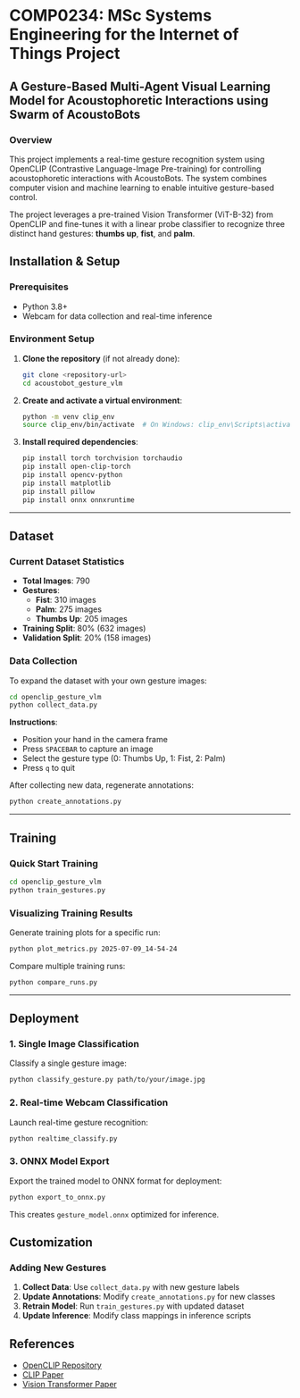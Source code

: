# COMP0234: MSc Systems Engineering for the Internet of Things Project
## A Gesture-Based Multi-Agent Visual Learning Model for Acoustophoretic Interactions using Swarm of AcoustoBots

### Overview

This project implements a real-time gesture recognition system using OpenCLIP (Contrastive Language-Image Pre-training) for controlling acoustophoretic interactions with AcoustoBots. The system combines computer vision and machine learning to enable intuitive gesture-based control.

The project leverages a pre-trained Vision Transformer (ViT-B-32) from OpenCLIP and fine-tunes it with a linear probe classifier to recognize three distinct hand gestures: **thumbs up**, **fist**, and **palm**.



##  Installation & Setup

### Prerequisites

- Python 3.8+
- Webcam for data collection and real-time inference

### Environment Setup

1. **Clone the repository** (if not already done):
   ```bash
   git clone <repository-url>
   cd acoustobot_gesture_vlm
   ```

2. **Create and activate a virtual environment**:
   ```bash
   python -m venv clip_env
   source clip_env/bin/activate  # On Windows: clip_env\Scripts\activate
   ```

3. **Install required dependencies**:
   ```bash
   pip install torch torchvision torchaudio
   pip install open-clip-torch
   pip install opencv-python
   pip install matplotlib
   pip install pillow
   pip install onnx onnxruntime
   ```

---

## Dataset

### Current Dataset Statistics
- **Total Images**: 790
- **Gestures**:
  - **Fist**: 310 images
  - **Palm**: 275 images  
  - **Thumbs Up**: 205 images
- **Training Split**: 80% (632 images)
- **Validation Split**: 20% (158 images)

### Data Collection

To expand the dataset with your own gesture images:

```bash
cd openclip_gesture_vlm
python collect_data.py
```

**Instructions**:
- Position your hand in the camera frame
- Press `SPACEBAR` to capture an image
- Select the gesture type (0: Thumbs Up, 1: Fist, 2: Palm)
- Press `q` to quit

After collecting new data, regenerate annotations:
```bash
python create_annotations.py
```

---

## Training

### Quick Start Training

```bash
cd openclip_gesture_vlm
python train_gestures.py
```


### Visualizing Training Results

Generate training plots for a specific run:
```bash
python plot_metrics.py 2025-07-09_14-54-24
```

Compare multiple training runs:
```bash
python compare_runs.py
```

---

## Deployment

### 1. Single Image Classification

Classify a single gesture image:
```bash
python classify_gesture.py path/to/your/image.jpg
```


### 2. Real-time Webcam Classification

Launch real-time gesture recognition:
```bash
python realtime_classify.py
```


### 3. ONNX Model Export

Export the trained model to ONNX format for deployment:
```bash
python export_to_onnx.py
```

This creates `gesture_model.onnx` optimized for inference.



## Customization

### Adding New Gestures

1. **Collect Data**: Use `collect_data.py` with new gesture labels
2. **Update Annotations**: Modify `create_annotations.py` for new classes
3. **Retrain Model**: Run `train_gestures.py` with updated dataset
4. **Update Inference**: Modify class mappings in inference scripts


## References

- [OpenCLIP Repository](https://github.com/mlfoundations/open_clip)
- [CLIP Paper](https://arxiv.org/abs/2103.00020)
- [Vision Transformer Paper](https://arxiv.org/abs/2010.11929)
